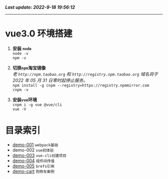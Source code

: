 **_Last update: 2022-9-18 19:56:12_**

---

# vue3.0 环境搭建

1.  **安装 `node`**  
    `node -v`  
    `npm -v`

2.  **切换`npm`淘宝镜像**  
    _老 `http://npm.taobao.org` 和 `http://registry.npm.taobao.org` 域名将于 2022 年 05 月 31 日零时起停止服务。_  
    `npm install -g cnpm --registry=https://registry.npmmirror.com`  
    `cnpm -v`

3.  **安装`vue`环境**  
    `cnpm i -g vue @vue/cli`  
    `vue -V`

# 目录索引

- [demo-001](https://github.com/Laputa1729/vue-demo/tree/main/demo-001) `webpack基础`  
- demo-002 `vue初体验`  
- [demo-003](https://github.com/Laputa1729/vue-demo/tree/main/demo-003) `vue-cli创建项目`  
- [demo-004](https://github.com/Laputa1729/vue-demo/tree/main/demo-004) `组件间传值`  
- [demo-005](https://github.com/Laputa1729/vue-demo/tree/main/demo-005) `$refs引用`  
- [demo-cart](https://github.com/Laputa1729/vue-demo/tree/main/demo-cart) `购物车案例`  
